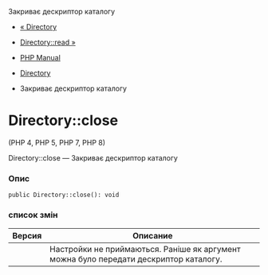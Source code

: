 Закриває дескриптор каталогу

-   [« Directory](class.directory.html)
    
-   [Directory::read »](directory.read.html)
    
-   [PHP Manual](index.html)
    
-   [Directory](class.directory.html)
    
-   Закриває дескриптор каталогу
    

# Directory::close

(PHP 4, PHP 5, PHP 7, PHP 8)

Directory::close — Закриває дескриптор каталогу

### Опис

```methodsynopsis
public Directory::close(): void
```

### список змін

| Версия | Описание                                                                              |
|--------|---------------------------------------------------------------------------------------|
|        | Настройки не приймаються. Раніше як аргумент можна було передати дескриптор каталогу. |